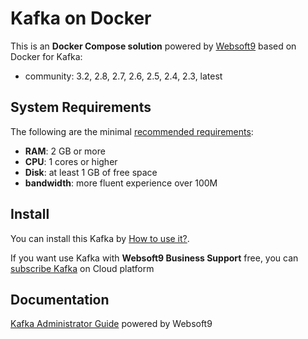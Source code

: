 # Kafka on Docker  

This is an **Docker Compose solution** powered by [Websoft9](https://www.websoft9.com) based on Docker for Kafka:


 - community:  3.2, 2.8, 2.7, 2.6, 2.5, 2.4, 2.3, latest


## System Requirements

The following are the minimal [recommended requirements](http://kafka.apache.org/quickstart):

* **RAM**: 2 GB or more
* **CPU**: 1 cores or higher
* **Disk**: at least 1 GB of free space
* **bandwidth**: more fluent experience over 100M  

## Install

You can install this Kafka by [How to use it?](https://github.com/Websoft9/docker-library#how-to-use-it).   

If you want use Kafka with **Websoft9 Business Support** free, you can [subscribe Kafka](https://www.websoft9.com/apps) on Cloud platform

## Documentation

[Kafka Administrator Guide](https://support.websoft9.com/docs/kafka) powered by Websoft9